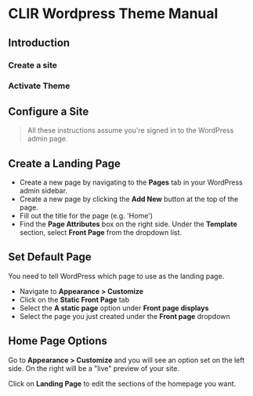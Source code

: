 # CLIR Wordpress Theme Manual

## Introduction

### Create a site

### Activate Theme

## Configure a Site

> All these instructions assume you're signed in to the WordPress admin
> page.

## Create a Landing Page

- Create a new page by navigating to the **Pages** tab in your WordPress
admin sidebar.
- Create a new page by clicking the **Add New** button at the top of the
  page.
- Fill out the title for the page (e.g. 'Home')
- Find the **Page Attributes** box on the right side. Under the **Template**
  section, select **Front Page** from the dropdown list.

## Set Default Page

You need to tell WordPress which page to use as the landing page.

- Navigate to **Appearance > Customize**
- Click on the **Static Front Page** tab
- Select the **A static page** option under **Front page displays**
- Select the page you just created under the **Front page** dropdown

## Home Page Options

Go to **Appearance > Customize** and you will see an option set on the
left side. On the right will be a "live" preview of your site.

Click on **Landing Page** to edit the sections of the homepage you want.



